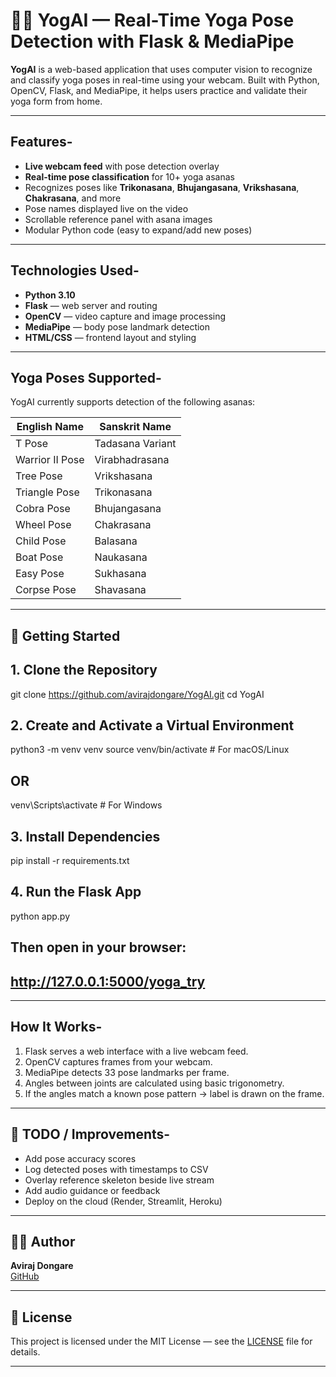 # 🧘‍♀️ YogAI — Real-Time Yoga Pose Detection with Flask & MediaPipe

**YogAI** is a web-based application that uses computer vision to recognize and classify yoga poses in real-time using your webcam. Built with Python, OpenCV, Flask, and MediaPipe, it helps users practice and validate their yoga form from home.

---

## Features-

-  **Live webcam feed** with pose detection overlay
-  **Real-time pose classification** for 10+ yoga asanas
-  Recognizes poses like **Trikonasana**, **Bhujangasana**, **Vrikshasana**, **Chakrasana**, and more
-  Pose names displayed live on the video
-  Scrollable reference panel with asana images
-  Modular Python code (easy to expand/add new poses)

---

##  Technologies Used-

- **Python 3.10**
- **Flask** — web server and routing
- **OpenCV** — video capture and image processing
- **MediaPipe** — body pose landmark detection
- **HTML/CSS** — frontend layout and styling

---

##  Yoga Poses Supported-

YogAI currently supports detection of the following asanas:

| English Name     | Sanskrit Name     |
|------------------|-------------------|
| T Pose           | Tadasana Variant  |
| Warrior II Pose  | Virabhadrasana    |
| Tree Pose        | Vrikshasana       |
| Triangle Pose    | Trikonasana       |
| Cobra Pose       | Bhujangasana      |
| Wheel Pose       | Chakrasana        |
| Child Pose       | Balasana          |
| Boat Pose        | Naukasana         |
| Easy Pose        | Sukhasana         |
| Corpse Pose      | Shavasana         |

---

## 🚀 Getting Started

## 1. Clone the Repository
git clone https://github.com/avirajdongare/YogAI.git
cd YogAI

## 2. Create and Activate a Virtual Environment
python3 -m venv venv
source venv/bin/activate  # For macOS/Linux
## OR
venv\Scripts\activate     # For Windows

## 3. Install Dependencies
pip install -r requirements.txt

## 4. Run the Flask App
python app.py

## Then open in your browser:
## http://127.0.0.1:5000/yoga_try


---

##  How It Works-

1. Flask serves a web interface with a live webcam feed.
2. OpenCV captures frames from your webcam.
3. MediaPipe detects 33 pose landmarks per frame.
4. Angles between joints are calculated using basic trigonometry.
5. If the angles match a known pose pattern → label is drawn on the frame.

---

## 📌 TODO / Improvements-

- Add pose accuracy scores
- Log detected poses with timestamps to CSV
- Overlay reference skeleton beside live stream
- Add audio guidance or feedback
- Deploy on the cloud (Render, Streamlit, Heroku)

---

## 🧑‍💻 Author

**Aviraj Dongare**  
[GitHub](https://github.com/avirajdongare) 

---

## 📄 License

This project is licensed under the MIT License — see the [LICENSE](LICENSE) file for details.

---

